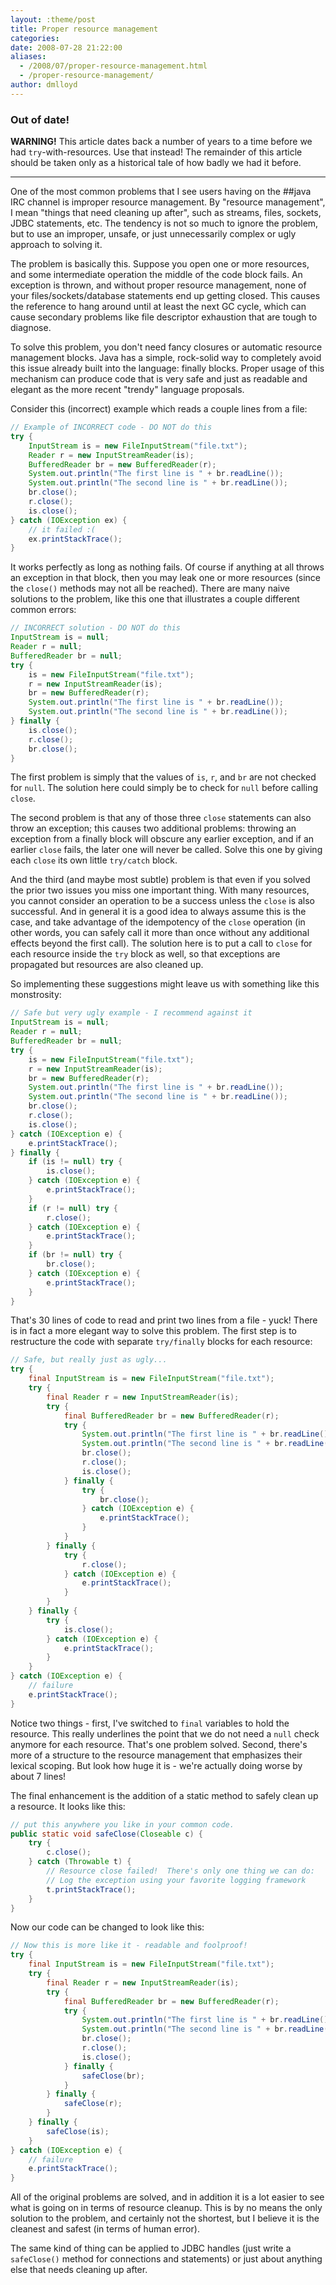 ```yaml
---
layout: :theme/post
title: Proper resource management
categories:
date: 2008-07-28 21:22:00
aliases:
  - /2008/07/proper-resource-management.html
  - /proper-resource-management/
author: dmlloyd
---
```


### Out of date!

**WARNING!** This article dates back a number of years to a time before we had `try`-with-resources. Use that instead! The remainder of this article should be taken only as a historical tale of how badly we had it before.

---


 One of the most common problems that I see users having on the ##java IRC channel is improper resource management. By "resource management", I mean "things that need cleaning up after", such as streams, files, sockets, JDBC statements, etc. The tendency is not so much to ignore the problem, but to use an improper, unsafe, or just unnecessarily complex or ugly approach to solving it.

The problem is basically this. Suppose you open one or more resources, and some intermediate operation the middle of the code block fails. An exception is thrown, and without proper resource management, none of your files/sockets/database statements end up getting closed. This causes the reference to hang around until at least the next GC cycle, which can cause secondary problems like file descriptor exhaustion that are tough to diagnose.

To solve this problem, you don't need fancy closures or automatic resource management blocks. Java has a simple, rock\-solid way to completely avoid this issue already built into the language: finally blocks. Proper usage of this mechanism can produce code that is very safe and just as readable and elegant as the more recent "trendy" language proposals.

Consider this (incorrect) example which reads a couple lines from a file:

```java
// Example of INCORRECT code - DO NOT do this
try {
    InputStream is = new FileInputStream("file.txt");
    Reader r = new InputStreamReader(is);
    BufferedReader br = new BufferedReader(r);
    System.out.println("The first line is " + br.readLine());
    System.out.println("The second line is " + br.readLine());
    br.close();
    r.close();
    is.close();
} catch (IOException ex) {
    // it failed :(
    ex.printStackTrace();
}
```

It works perfectly as long as nothing fails. Of course if anything at all throws an exception in that block, then you may leak one or more resources (since the `close()` methods may not all be reached). There are many naive solutions to the problem, like this one that illustrates a couple different common errors:

```java
// INCORRECT solution - DO NOT do this
InputStream is = null;
Reader r = null;
BufferedReader br = null;
try {
    is = new FileInputStream("file.txt");
    r = new InputStreamReader(is);
    br = new BufferedReader(r);
    System.out.println("The first line is " + br.readLine());
    System.out.println("The second line is " + br.readLine());
} finally {
    is.close();
    r.close();
    br.close();
}
```

The first problem is simply that the values of `is`, `r`, and `br` are not checked for `null`. The solution here could simply be to check for `null` before calling `close`.

The second problem is that any of those three `close` statements can also throw an exception; this causes two additional problems: throwing an exception from a finally block will obscure any earlier exception, and if an earlier `close` fails, the later one will never be called. Solve this one by giving each `close` its own little `try/catch` block.

And the third (and maybe most subtle) problem is that even if you solved the prior two issues you miss one important thing. With many resources, you cannot consider an operation to be a success unless the `close` is also successful. And in general it is a good idea to always assume this is the case, and take advantage of the idempotency of the `close` operation (in other words, you can safely call it more than once without any additional effects beyond the first call). The solution here is to put a call to `close` for each resource inside the `try` block as well, so that exceptions are propagated but resources are also cleaned up.

So implementing these suggestions might leave us with something like this monstrosity:

```java
// Safe but very ugly example - I recommend against it
InputStream is = null;
Reader r = null;
BufferedReader br = null;
try {
    is = new FileInputStream("file.txt");
    r = new InputStreamReader(is);
    br = new BufferedReader(r);
    System.out.println("The first line is " + br.readLine());
    System.out.println("The second line is " + br.readLine());
    br.close();
    r.close();
    is.close();
} catch (IOException e) {
    e.printStackTrace();
} finally {
    if (is != null) try {
        is.close();
    } catch (IOException e) {
        e.printStackTrace();
    }
    if (r != null) try {
        r.close();
    } catch (IOException e) {
        e.printStackTrace();
    }
    if (br != null) try {
        br.close();
    } catch (IOException e) {
        e.printStackTrace();
    }
}
```

That's 30 lines of code to read and print two lines from a file \- yuck! There is in fact a more elegant way to solve this problem. The first step is to restructure the code with separate `try/finally` blocks for each resource:

```java
// Safe, but really just as ugly...
try {
    final InputStream is = new FileInputStream("file.txt");
    try {
        final Reader r = new InputStreamReader(is);
        try {
            final BufferedReader br = new BufferedReader(r);
            try {
                System.out.println("The first line is " + br.readLine());
                System.out.println("The second line is " + br.readLine());
                br.close();
                r.close();
                is.close();
            } finally {
                try {
                    br.close();
                } catch (IOException e) {
                    e.printStackTrace();
                }
            }
        } finally {
            try {
                r.close();
            } catch (IOException e) {
                e.printStackTrace();
            }
        }
    } finally {
        try {
            is.close();
        } catch (IOException e) {
            e.printStackTrace();
        }
    }
} catch (IOException e) {
    // failure
    e.printStackTrace();
}
```

Notice two things \- first, I've switched to `final` variables to hold the resource. This really underlines the point that we do not need a `null` check anymore for each resource. That's one problem solved. Second, there's more of a structure to the resource management that emphasizes their lexical scoping. But look how huge it is \- we're actually doing worse by about 7 lines!

The final enhancement is the addition of a static method to safely clean up a resource. It looks like this:

```java
// put this anywhere you like in your common code.
public static void safeClose(Closeable c) {
    try {
        c.close();
    } catch (Throwable t) {
        // Resource close failed!  There's only one thing we can do:
        // Log the exception using your favorite logging framework
        t.printStackTrace();
    }
}
```

Now our code can be changed to look like this:

```java
// Now this is more like it - readable and foolproof!
try {
    final InputStream is = new FileInputStream("file.txt");
    try {
        final Reader r = new InputStreamReader(is);
        try {
            final BufferedReader br = new BufferedReader(r);
            try {
                System.out.println("The first line is " + br.readLine());
                System.out.println("The second line is " + br.readLine());
                br.close();
                r.close();
                is.close();
            } finally {
                safeClose(br);
            }
        } finally {
            safeClose(r);
        }
    } finally {
        safeClose(is);
    }
} catch (IOException e) {
    // failure
    e.printStackTrace();
}
```

All of the original problems are solved, and in addition it is a lot easier to see what is going on in terms of resource cleanup. This is by no means the only solution to the problem, and certainly not the shortest, but I believe it is the cleanest and safest (in terms of human error).

The same kind of thing can be applied to JDBC handles (just write a `safeClose()` method for connections and statements) or just about anything else that needs cleaning up after.
